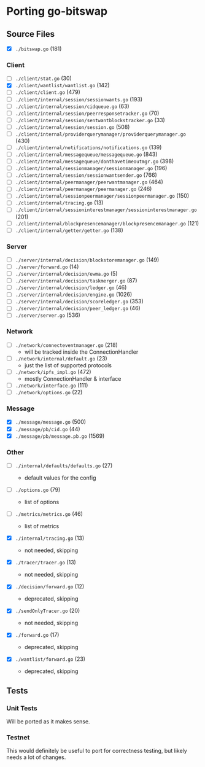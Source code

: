 # Porting go-bitswap 

## Source Files

- [x] `./bitswap.go` (181)

### Client

- [ ] `./client/stat.go` (30)
- [x] `./client/wantlist/wantlist.go` (142)
- [ ] `./client/client.go` (479)
- [ ] `./client/internal/session/sessionwants.go` (193)
- [ ] `./client/internal/session/cidqueue.go` (63)
- [ ] `./client/internal/session/peerresponsetracker.go` (70)
- [ ] `./client/internal/session/sentwantblockstracker.go` (33)
- [ ] `./client/internal/session/session.go` (508)
- [ ] `./client/internal/providerquerymanager/providerquerymanager.go` (430)
- [ ] `./client/internal/notifications/notifications.go` (139)
- [ ] `./client/internal/messagequeue/messagequeue.go` (843)
- [ ] `./client/internal/messagequeue/donthavetimeoutmgr.go` (398)
- [ ] `./client/internal/sessionmanager/sessionmanager.go` (196)
- [ ] `./client/internal/session/sessionwantsender.go` (766)
- [ ] `./client/internal/peermanager/peerwantmanager.go` (464)
- [ ] `./client/internal/peermanager/peermanager.go` (246)
- [ ] `./client/internal/sessionpeermanager/sessionpeermanager.go` (150)
- [ ] `./client/internal/tracing.go` (13)
- [ ] `./client/internal/sessioninterestmanager/sessioninterestmanager.go` (201)
- [ ] `./client/internal/blockpresencemanager/blockpresencemanager.go` (121)
- [ ] `./client/internal/getter/getter.go` (138)

### Server 

- [ ] `./server/internal/decision/blockstoremanager.go` (149)
- [ ] `./server/forward.go` (14)
- [ ] `./server/internal/decision/ewma.go` (5)
- [ ] `./server/internal/decision/taskmerger.go` (87)
- [ ] `./server/internal/decision/ledger.go` (46)
- [ ] `./server/internal/decision/engine.go` (1026)
- [ ] `./server/internal/decision/scoreledger.go` (353)
- [ ] `./server/internal/decision/peer_ledger.go` (46)
- [ ] `./server/server.go` (536)

### Network

- [ ] `./network/connecteventmanager.go` (218)
  - will be tracked inside the ConnectionHandler
- [ ] `./network/internal/default.go` (23)
  - just the list of supported protocols
- [ ] `./network/ipfs_impl.go` (472)
  - mostly ConnectionHandler & interface
- [ ] `./network/interface.go` (111)
- [ ] `./network/options.go` (22)

### Message

- [x] `./message/message.go` (500)
- [x] `./message/pb/cid.go` (44)
- [x] `./message/pb/message.pb.go` (1569)

### Other

- [ ] `./internal/defaults/defaults.go` (27)
  - default values for the config
- [ ] `./options.go` (79)
  - list of options
- [ ] `./metrics/metrics.go` (46)


  - list of metrics
- [x] `./internal/tracing.go` (13)
  - not needed, skipping
- [x] `./tracer/tracer.go` (13)
  - not needed, skipping
- [x] `./decision/forward.go` (12)
  - deprecated, skipping
- [x] `./sendOnlyTracer.go` (20)
  - not needed, skipping
- [x] `./forward.go` (17)
  - deprecated, skipping
- [x] `./wantlist/forward.go` (23)
  - deprecated, skipping


## Tests

### Unit Tests

Will be ported as it makes sense.

### Testnet

This would definitely be useful to port for correctness testing, but likely needs a lot of changes.
